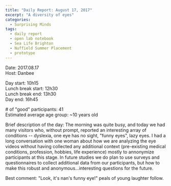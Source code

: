 ```yaml
---
title: "Daily Report: August 17, 2017"
excerpt: "A diversity of eyes"
categories:
  - Surprising Minds
tags:
  - daily report
  - open lab notebook
  - Sea Life Brighton
  - Nuffield Summer Placement
  - prototype
---
```


Date: 2017.08.17  
Host: Danbee  

Day start: 10h15   
Lunch break start: 12h30    
Lunch break end: 13h30  
Day end: 16h45  

\# of "good" participants: 41  
Estimated average age group: ~10 years old

Brief description of the day: The morning was quite busy, and today we had many visitors who, without prompt, reported an interesting array of conditions -- dyslexia, one eye has no sight, "funny eyes", lazy eyes. I had a long conversation with one woman about how we are analyzing the eye videos without having collected any additional context (pre-existing medical conditions, profession, hobbies, life experience) mostly to annonymize participants at this stage. In future studies we do plan to use surveys and questionnaires to collect additional data from our participants, but how to make this robust and anonymous...interesting questions for the future. 

Best comment: "Look, it's nan's funny eye!" peals of young laughter follow.
